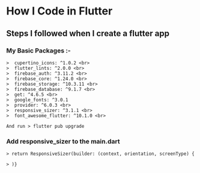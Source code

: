 # How I Code in Flutter
## Steps I followed when I create a flutter app


### My Basic Packages :-
    >  cupertino_icons: ^1.0.2 <br>
    >  flutter_lints: ^2.0.0 <br>
    >  firebase_auth: ^3.11.2 <br>
    >  firebase_core: ^1.24.0 <br>
    >  firebase_storage: ^10.3.11 <br>
    >  firebase_database: ^9.1.7 <br>
    >  get: ^4.6.5 <br>
    >  google_fonts: ^3.0.1
    >  provider: ^6.0.3 <br>
    >  responsive_sizer: ^3.1.1 <br> 
    >  font_awesome_flutter: ^10.1.0 <br> 

    And run > flutter pub upgrade


### Add responsive_sizer to the main.dart

    > return ResponsiveSizer(builder: (context, orientation, screenType) {
    
    > )}